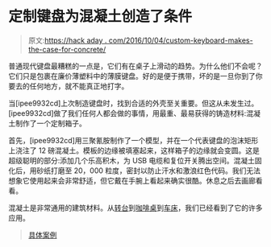 # 定制键盘为混凝土创造了条件

> 原文:[https://hack aday . com/2016/10/04/custom-keyboard-makes-the-case-for-concrete/](https://hackaday.com/2016/10/04/custom-keyboard-makes-the-case-for-concrete/)

普通现代键盘最糟糕的一点是，它们有在桌子上滑动的趋势。为什么他们不会呢？它们只是包裹在廉价薄塑料中的薄膜键盘。好的是便于携带，坏的是一旦你到了你要去的任何地方，就不能真正地打字。

当[ipee9932cd]上次制造键盘时，找到合适的外壳至关重要。但这从未发生过。[ipee9932cd]做了我们任何人都会做的事情，用最重、最易获得的铸造材料:混凝土制作了一个定制箱子。

首先，[ipee9932cd]用三聚氰胺制作了一个模型，并在一个代表键盘的泡沫矩形上浇注了 12 磅混凝土。模板的边缘被填塞起来，这样箱子的边缘就会变圆。这是超级聪明的部分:添加几个乐高积木，为 USB 电缆和复位开关腾出空间。混凝土固化后，用砂纸打磨至 20，000 粒度，密封以防止汗水和激浪红色代码。我们无法想象它使用起来会非常舒适，但它戴在手腕上看起来确实很酷。休息之后去画廊看看。

混凝土是非常通用的建筑材料。从[转台](https://hackaday.com/2016/09/30/a-beautiful-turntable-with-a-heart-of-concrete/)到[咖啡桌](https://hackaday.com/2016/05/11/concrete-table-swings-to-the-height-needed/)到[车床](https://hackaday.com/2016/04/20/casting-a-lathe-out-of-concrete/)，我们已经看到了它的许多应用。

> [具体案例](http://imgur.com/a/q54Xv)